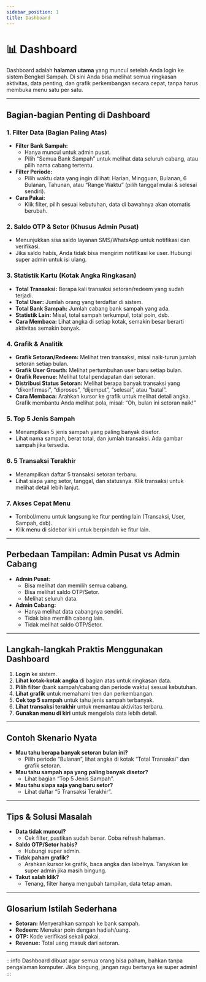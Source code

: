 ```yaml
---
sidebar_position: 1
title: Dashboard
---
```


# 📊 Dashboard

Dashboard adalah **halaman utama** yang muncul setelah Anda login ke sistem Bengkel Sampah. Di sini Anda bisa melihat semua ringkasan aktivitas, data penting, dan grafik perkembangan secara cepat, tanpa harus membuka menu satu per satu.

---

## Bagian-bagian Penting di Dashboard

### 1. **Filter Data (Bagian Paling Atas)**
- **Filter Bank Sampah:**
  - Hanya muncul untuk admin pusat.
  - Pilih “Semua Bank Sampah” untuk melihat data seluruh cabang, atau pilih nama cabang tertentu.
- **Filter Periode:**
  - Pilih waktu data yang ingin dilihat: Harian, Mingguan, Bulanan, 6 Bulanan, Tahunan, atau “Range Waktu” (pilih tanggal mulai & selesai sendiri).
- **Cara Pakai:**
  - Klik filter, pilih sesuai kebutuhan, data di bawahnya akan otomatis berubah.

### 2. **Saldo OTP & Setor (Khusus Admin Pusat)**
- Menunjukkan sisa saldo layanan SMS/WhatsApp untuk notifikasi dan verifikasi.
- Jika saldo habis, Anda tidak bisa mengirim notifikasi ke user. Hubungi super admin untuk isi ulang.

### 3. **Statistik Kartu (Kotak Angka Ringkasan)**
- **Total Transaksi:** Berapa kali transaksi setoran/redeem yang sudah terjadi.
- **Total User:** Jumlah orang yang terdaftar di sistem.
- **Total Bank Sampah:** Jumlah cabang bank sampah yang ada.
- **Statistik Lain:** Misal, total sampah terkumpul, total poin, dsb.
- **Cara Membaca:** Lihat angka di setiap kotak, semakin besar berarti aktivitas semakin banyak.

### 4. **Grafik & Analitik**
- **Grafik Setoran/Redeem:** Melihat tren transaksi, misal naik-turun jumlah setoran setiap bulan.
- **Grafik User Growth:** Melihat pertumbuhan user baru setiap bulan.
- **Grafik Revenue:** Melihat total pendapatan dari setoran.
- **Distribusi Status Setoran:** Melihat berapa banyak transaksi yang “dikonfirmasi”, “diproses”, “dijemput”, “selesai”, atau “batal”.
- **Cara Membaca:** Arahkan kursor ke grafik untuk melihat detail angka. Grafik membantu Anda melihat pola, misal: “Oh, bulan ini setoran naik!”

### 5. **Top 5 Jenis Sampah**
- Menampilkan 5 jenis sampah yang paling banyak disetor.
- Lihat nama sampah, berat total, dan jumlah transaksi. Ada gambar sampah jika tersedia.

### 6. **5 Transaksi Terakhir**
- Menampilkan daftar 5 transaksi setoran terbaru.
- Lihat siapa yang setor, tanggal, dan statusnya. Klik transaksi untuk melihat detail lebih lanjut.

### 7. **Akses Cepat Menu**
- Tombol/menu untuk langsung ke fitur penting lain (Transaksi, User, Sampah, dsb).
- Klik menu di sidebar kiri untuk berpindah ke fitur lain.

---

## Perbedaan Tampilan: Admin Pusat vs Admin Cabang
- **Admin Pusat:**
  - Bisa melihat dan memilih semua cabang.
  - Bisa melihat saldo OTP/Setor.
  - Melihat seluruh data.
- **Admin Cabang:**
  - Hanya melihat data cabangnya sendiri.
  - Tidak bisa memilih cabang lain.
  - Tidak melihat saldo OTP/Setor.

---

## Langkah-langkah Praktis Menggunakan Dashboard
1. **Login** ke sistem.
2. **Lihat kotak-kotak angka** di bagian atas untuk ringkasan data.
3. **Pilih filter** (bank sampah/cabang dan periode waktu) sesuai kebutuhan.
4. **Lihat grafik** untuk memahami tren dan perkembangan.
5. **Cek top 5 sampah** untuk tahu jenis sampah terbanyak.
6. **Lihat transaksi terakhir** untuk memantau aktivitas terbaru.
7. **Gunakan menu di kiri** untuk mengelola data lebih detail.

---

## Contoh Skenario Nyata
- **Mau tahu berapa banyak setoran bulan ini?**
  - Pilih periode “Bulanan”, lihat angka di kotak “Total Transaksi” dan grafik setoran.
- **Mau tahu sampah apa yang paling banyak disetor?**
  - Lihat bagian “Top 5 Jenis Sampah”.
- **Mau tahu siapa saja yang baru setor?**
  - Lihat daftar “5 Transaksi Terakhir”.

---

## Tips & Solusi Masalah
- **Data tidak muncul?**
  - Cek filter, pastikan sudah benar. Coba refresh halaman.
- **Saldo OTP/Setor habis?**
  - Hubungi super admin.
- **Tidak paham grafik?**
  - Arahkan kursor ke grafik, baca angka dan labelnya. Tanyakan ke super admin jika masih bingung.
- **Takut salah klik?**
  - Tenang, filter hanya mengubah tampilan, data tetap aman.

---

## Glosarium Istilah Sederhana
- **Setoran:** Menyerahkan sampah ke bank sampah.
- **Redeem:** Menukar poin dengan hadiah/uang.
- **OTP:** Kode verifikasi sekali pakai.
- **Revenue:** Total uang masuk dari setoran.

---

:::info
Dashboard dibuat agar semua orang bisa paham, bahkan tanpa pengalaman komputer. Jika bingung, jangan ragu bertanya ke super admin!
::: 